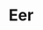 ---
title: "Eer"
year: 2021
rating: 2
stars: "★★"
rewatched: false
permalink: "eer"
watched_on: 2023-12-25
---